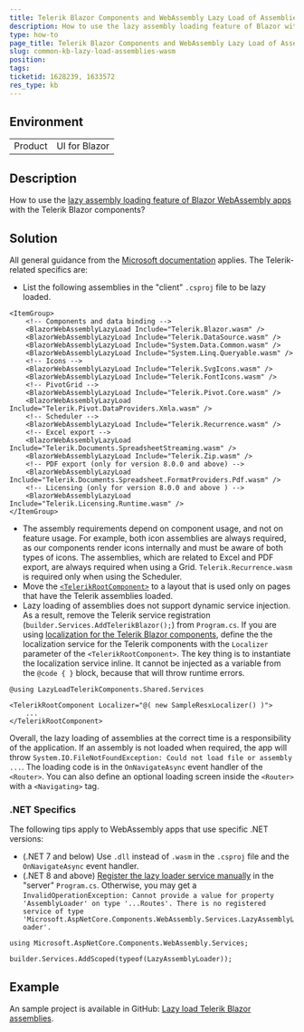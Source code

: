 ```yaml
---
title: Telerik Blazor Components and WebAssembly Lazy Load of Assemblies
description: How to use the lazy assembly loading feature of Blazor with the Telerik components.
type: how-to
page_title: Telerik Blazor Components and WebAssembly Lazy Load of Assemblies
slug: common-kb-lazy-load-assemblies-wasm
position:
tags:
ticketid: 1628239, 1633572
res_type: kb
---
```


## Environment

<table>
    <tbody>
        <tr>
            <td>Product</td>
            <td>UI for Blazor</td>
        </tr>
    </tbody>
</table>

## Description

How to use the [lazy assembly loading feature of Blazor WebAssembly apps](https://learn.microsoft.com/en-us/aspnet/core/blazor/webassembly-lazy-load-assemblies) with the Telerik Blazor components?

## Solution

All general guidance from the [Microsoft documentation](https://learn.microsoft.com/en-us/aspnet/core/blazor/webassembly-lazy-load-assemblies) applies. The Telerik-related specifics are:

* List the following assemblies in the "client" `.csproj` file to be lazy loaded.

````XML.skip-repl
<ItemGroup>
    <!-- Components and data binding -->
    <BlazorWebAssemblyLazyLoad Include="Telerik.Blazor.wasm" />
    <BlazorWebAssemblyLazyLoad Include="Telerik.DataSource.wasm" />
    <BlazorWebAssemblyLazyLoad Include="System.Data.Common.wasm" />
    <BlazorWebAssemblyLazyLoad Include="System.Linq.Queryable.wasm" />
    <!-- Icons -->
    <BlazorWebAssemblyLazyLoad Include="Telerik.SvgIcons.wasm" />
    <BlazorWebAssemblyLazyLoad Include="Telerik.FontIcons.wasm" />
    <!-- PivotGrid -->
    <BlazorWebAssemblyLazyLoad Include="Telerik.Pivot.Core.wasm" />
    <BlazorWebAssemblyLazyLoad Include="Telerik.Pivot.DataProviders.Xmla.wasm" />
    <!-- Scheduler -->
    <BlazorWebAssemblyLazyLoad Include="Telerik.Recurrence.wasm" />
    <!-- Excel export -->
    <BlazorWebAssemblyLazyLoad Include="Telerik.Documents.SpreadsheetStreaming.wasm" />
    <BlazorWebAssemblyLazyLoad Include="Telerik.Zip.wasm" />
    <!-- PDF export (only for version 8.0.0 and above) -->
    <BlazorWebAssemblyLazyLoad Include="Telerik.Documents.Spreadsheet.FormatProviders.Pdf.wasm" />
    <!-- Licensing (only for version 8.0.0 and above ) -->
    <BlazorWebAssemblyLazyLoad Include="Telerik.Licensing.Runtime.wasm" />
</ItemGroup>
````

* The assembly requirements depend on component usage, and not on feature usage. For example, both icon assemblies are always required, as our components render icons internally and must be aware of both types of icons. The assemblies, which are related to Excel and PDF export, are always required when using a Grid. `Telerik.Recurrence.wasm` is required only when using the Scheduler.
* Move the [`<TelerikRootComponent>`](slug:rootcomponent-overview) to a layout that is used only on pages that have the Telerik assemblies loaded.
* Lazy loading of assemblies does not support dynamic service injection. As a result, remove the Telerik service registration (`builder.Services.AddTelerikBlazor();`) from `Program.cs`. If you are using [localization for the Telerik Blazor components](slug:globalization-localization), define the the localization service for the Telerik components with the `Localizer` parameter of the `<TelerikRootComponent>`. The key thing is to instantiate the localization service inline. It cannot be injected as a variable from the `@code { }` block, because that will throw runtime errors.
````RAZOR.skip-repl
@using LazyLoadTelerikComponents.Shared.Services

<TelerikRootComponent Localizer="@( new SampleResxLocalizer() )">
    ...
</TelerikRootComponent>
````

Overall, the lazy loading of assemblies at the correct time is a responsibility of the application. If an assembly is not loaded when required, the app will throw `System.IO.FileNotFoundException: Could not load file or assembly ...`. The loading code is in the `OnNavigateAsync` event handler of the `<Router>`. You can also define an optional loading screen inside the `<Router>` with a `<Navigating>` tag.

### .NET Specifics

The following tips apply to WebAssembly apps that use specific .NET versions:

* (.NET 7 and below) Use `.dll` instead of `.wasm` in the `.csproj` file and the `OnNavigateAsync` event handler.
* (.NET 8 and above) [Register the lazy loader service manually](https://github.com/dotnet/aspnetcore/issues/51966) in the "server" `Program.cs`. Otherwise, you may get a `InvalidOperationException: Cannot provide a value for property 'AssemblyLoader' on type '...Routes'. There is no registered service of type 'Microsoft.AspNetCore.Components.WebAssembly.Services.LazyAssemblyLoader'.`

````C#.skip-repl
using Microsoft.AspNetCore.Components.WebAssembly.Services;

builder.Services.AddScoped(typeof(LazyAssemblyLoader));
````

## Example

An sample project is available in GitHub: [Lazy load Telerik Blazor assemblies](https://github.com/telerik/blazor-ui/tree/master/common/lazy-load-assemblies-wasm).
